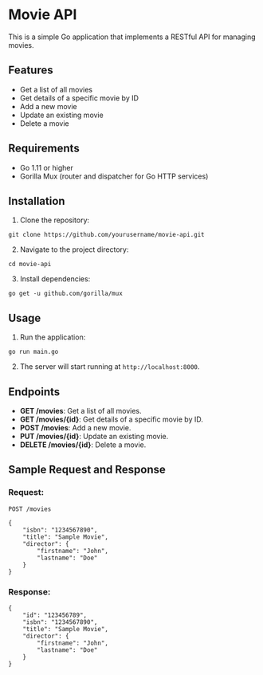 
# Movie API

This is a simple Go application that implements a RESTful API for managing movies.

## Features

- Get a list of all movies
- Get details of a specific movie by ID
- Add a new movie
- Update an existing movie
- Delete a movie

## Requirements

- Go 1.11 or higher
- Gorilla Mux (router and dispatcher for Go HTTP services)

## Installation

1. Clone the repository:

```
git clone https://github.com/yourusername/movie-api.git
```

2. Navigate to the project directory:

```
cd movie-api
```

3. Install dependencies:

```
go get -u github.com/gorilla/mux
```

## Usage

1. Run the application:

```
go run main.go
```

2. The server will start running at `http://localhost:8000`.

## Endpoints

- **GET /movies**: Get a list of all movies.
- **GET /movies/{id}**: Get details of a specific movie by ID.
- **POST /movies**: Add a new movie.
- **PUT /movies/{id}**: Update an existing movie.
- **DELETE /movies/{id}**: Delete a movie.

## Sample Request and Response

### Request:

```
POST /movies

{
    "isbn": "1234567890",
    "title": "Sample Movie",
    "director": {
        "firstname": "John",
        "lastname": "Doe"
    }
}
```

### Response:

```
{
    "id": "123456789",
    "isbn": "1234567890",
    "title": "Sample Movie",
    "director": {
        "firstname": "John",
        "lastname": "Doe"
    }
}
```

